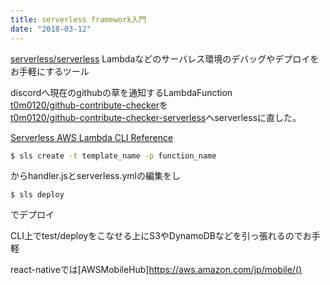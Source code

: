 ```yaml
---
title: serverless framework入門
date: "2018-03-12"
---
```


[serverless/serverless](https://github.com/serverless/serverless)
Lambdaなどのサーバレス環境のデバッグやデプロイをお手軽にするツール  

discordへ現在のgithubの草を通知するLambdaFunction  
[t0m0120/github-contribute-checker](https://github.com/t0m0120/github-contribute-checker)を  
[t0m0120/github-contribute-checker-serverless](https://github.com/t0m0120/github-contribute-checker-serverless)へserverlessに直した。


[Serverless AWS Lambda CLI Reference](https://serverless.com/framework/docs/providers/aws/cli-reference/)

```bash
$ sls create -t template_name -p function_name
```

からhandler.jsとserverless.ymlの編集をし

```
$ sls deploy 
```

でデプロイ


CLI上でtest/deployをこなせる上にS3やDynamoDBなどを引っ張れるのでお手軽

react-nativeでは[AWSMobileHub]https://aws.amazon.com/jp/mobile/()